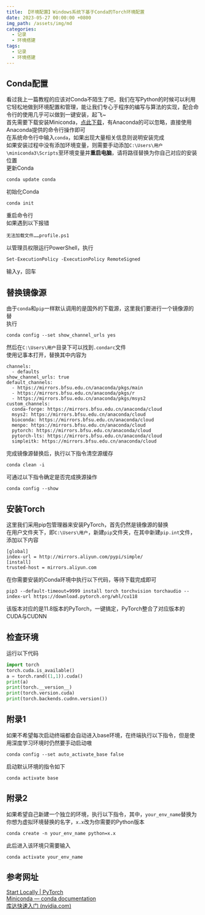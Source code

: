 ```yaml
---
title: 【环境配置】Windows系统下基于Conda的Torch环境配置
date: 2023-05-27 00:00:00 +0800
img_path: /assets/img/md
categories:
  - 记录
  - 环境搭建
tags:
  - 记录
  - 环境搭建
---
```

## Conda配置
看过我上一篇教程的应该对Conda不陌生了吧，我们在写Python的时候可以利用它轻松地做到环境配置和管理，能让我们专心于程序的编写与算法的实现，配合命令行的使用几乎可以做到一键安装，起飞~  
首先需要下载安装Miniconda，[点此下载](https://repo.anaconda.com/miniconda/Miniconda3-latest-Windows-x86_64.exe)，有Anaconda的可以忽略，直接使用Anaconda提供的命令行操作即可  
在系统命令行中输入`conda`，如果出现大量相关信息则说明安装完成  
如果安装过程中没有添加环境变量，则需要手动添加`C:\Users\用户\miniconda3\Scripts`至环境变量并**重启电脑**，请将路径替换为你自己对应的安装位置  
更新Conda  
```shell
conda update conda
```
初始化Conda  
```shell
conda init
```
重启命令行  
如果遇到以下报错  
```text
无法加载文件……profile.ps1
```
以管理员权限运行PowerShell，执行  
```shell
Set-ExecutionPolicy -ExecutionPolicy RemoteSigned
```
输入y，回车  
## 替换镜像源
由于`conda`和`pip`一样默认调用的是国外的下载源，这里我们要进行一个镜像源的替  
执行  
```shell
conda config --set show_channel_urls yes
```

然后在`C:\Users\用户`目录下可以找到`.condarc`文件  
使用记事本打开，替换其中内容为  
```text
channels:
  - defaults
show_channel_urls: true
default_channels:
  - https://mirrors.bfsu.edu.cn/anaconda/pkgs/main
  - https://mirrors.bfsu.edu.cn/anaconda/pkgs/r
  - https://mirrors.bfsu.edu.cn/anaconda/pkgs/msys2
custom_channels:
  conda-forge: https://mirrors.bfsu.edu.cn/anaconda/cloud
  msys2: https://mirrors.bfsu.edu.cn/anaconda/cloud
  bioconda: https://mirrors.bfsu.edu.cn/anaconda/cloud
  menpo: https://mirrors.bfsu.edu.cn/anaconda/cloud
  pytorch: https://mirrors.bfsu.edu.cn/anaconda/cloud
  pytorch-lts: https://mirrors.bfsu.edu.cn/anaconda/cloud
  simpleitk: https://mirrors.bfsu.edu.cn/anaconda/cloud
```
完成镜像源替换后，执行以下指令清空源缓存  
```shell
conda clean -i
```
可通过以下指令确定是否完成换源操作  
```shell
conda config --show
```

## 安装Torch
这里我们采用pip包管理器来安装PyTorch，首先仍然是镜像源的替换  
在用户文件夹下，即`C:\Users\用户`，新建`pip`文件夹，在其中新建`pip.int`文件，添加以下内容  
```text
[global]
index-url = http://mirrors.aliyun.com/pypi/simple/
[install]
trusted-host = mirrors.aliyun.com
```
在你需要安装的Conda环境中执行以下代码，等待下载完成即可  
```shell
pip3 --default-timeout=9999 install torch torchvision torchaudio --index-url https://download.pytorch.org/whl/cu118
```
该版本对应的是11.8版本的PyTorch，一键搞定，PyTorch整合了对应版本的CUDA与CUDNN  
## 检查环境
运行以下代码  
```python
import torch
torch.cuda.is_available()
a = torch.rand((1,1)).cuda()
print(a)
print(torch.__version__)
print(torch.version.cuda)
print(torch.backends.cudnn.version())
```

## 附录1
如果不希望每次启动终端都会自动进入base环境，在终端执行以下指令，但是使用深度学习环境时仍然要手动启动嗷  
```shell
conda config --set auto_activate_base false
```
启动默认环境的指令如下  
```shell
conda activate base
```
## 附录2
如果希望自己新建一个独立的环境，执行以下指令，其中，`your_env_name`替换为你想为虚拟环境替换的名字，`x.x`改为你需要的Python版本  
```shell
conda create -n your_env_name python=x.x
```
此后进入该环境只需要输入  
```shell
conda activate your_env_name
```
## 参考网址
[Start Locally | PyTorch](https://pytorch.org/get-started/locally/)  
[Miniconda — conda documentation](https://docs.conda.io/en/latest/miniconda.html)  
[库达快速入门 (nvidia.com)](https://docs.nvidia.com/cuda/cuda-quick-start-guide/index.html#)  
